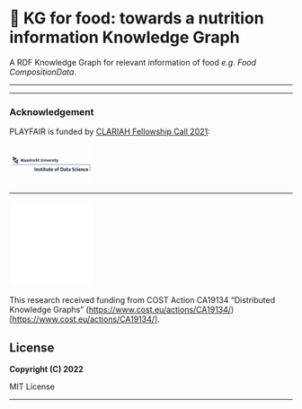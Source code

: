 # 🥗 KG for food: towards a nutrition information Knowledge Graph
A RDF Knowledge Graph for relevant information of food _e.g. Food CompositionData_.


---

---
### Acknowledgement
PLAYFAIR is funded by [CLARIAH Fellowship Call 2021](https://www.clariah.nl/news/clariah-fellowship-call-2021):

<a href="https://www.maastrichtuniversity.nl/research/institute-data-science"><img src="images/Logo_IDS.jpg" width="150px" height="70px" alt="Institute of Data Science" /></a>

---


<a href="https://www.cost.eu/actions/CA19134/"><img src="images/logo-white.svg" width="150px" height="150px" alt="Const Action Logo" /></a>

This research received funding from COST Action CA19134 “Distributed Knowledge Graphs” (https://www.cost.eu/actions/CA19134/)[https://www.cost.eu/actions/CA19134/].
## License

**Copyright (C) 2022**

MIT License 

---


